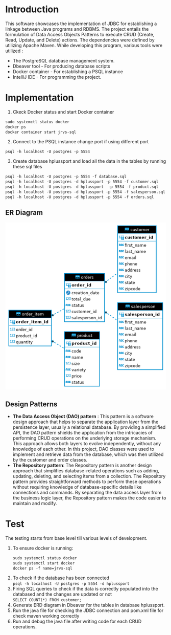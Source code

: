 # Introduction
This software showcases the implementation of JDBC for establishing a linkage between Java programs and RDBMS. The project entails the formulation of Data Access Objects Patterns to execute CRUD (Create, Read, Update, and Delete) actions. The dependencies were defined by utilizing Apache Maven. 
While developing this program, various tools were utilized :
* The PostgreSQL database management system.
* Dbeaver tool - For producing database scripts
* Docker container - For establishing a PSQL instance
* IntelliJ IDE - For programming the project.

# Implementation
1. Ckeck Docker status and start Docker container<br>
```
sudo systemctl status docker
docker ps
docker container start jrvs-sql
```
2. Connect to the PSQL instance change port if using different port <br>
```
psql -h localhost -U postgres -p 5554
```
3. Create database hplussport and load all the data in the tables by running these sql files <br>
```
psql -h localhost -U postgres -p 5554 -f database.sql
psql -h localhost -U postgres -d hplussport -p 5554 -f customer.sql
psql -h localhost -U postgres -d hplussport  -p 5554 -f product.sql
psql -h localhost -U postgres -d hplussport -p 5554 -f salesperson.sql
psql -h localhost -U postgres -d hplussport -p 5554 -f orders.sql
```
## ER Diagram
![alt text](assets/ERD.png)

## Design Patterns
* **The Data Access Object (DAO) pattern** : This pattern is a software design approach that helps to separate the application layer from the persistence layer, usually a relational database. By providing a simplified API, the DAO pattern shields the application from the intricacies of performing CRUD operations on the underlying storage mechanism. This approach allows both layers to evolve independently, without any knowledge of each other. In this project, DAO classes were used to implement and retrieve data from the database, which was then utilized by the customer and order classes.
* **The Repository pattern**: The Repository pattern is another design approach that simplifies database-related operations such as adding, updating, deleting, and selecting items from a collection. The Repository pattern provides straightforward methods to perform these operations without requiring knowledge of database-specific details like connections and commands. By separating the data access layer from the business logic layer, the Repository pattern makes the code easier to maintain and modify.
# Test
The testing starts from base level till various levels of development.
1. To ensure docker is running:<br>
   ```
   sudo systemctl status docker 
   sudo systemctl start docker
   docker ps -f name=jrvs-sql
   ```
2. To check if the database has been connected <br>
   ```psql -h localhost -U postgres -p 5554 -d hplussport```
3. Firing SQL queries to check if the data is correctly populated into the databased and the changes are updated or not <br>
   ```SELECT COUNT(*) FROM customer;```
4. Generate ERD diagram in Dbeaver for the tables in database hplussport.
5. Run the java file for checking the JDBC connection and pom.xml file for check maven working correctly <br>
5. Run and debug the java file after writing code for each CRUD operations.

